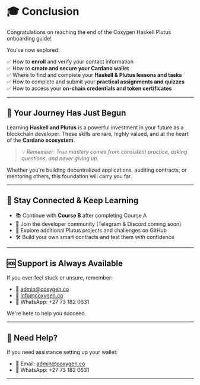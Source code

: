 # 🎓 Conclusion

Congratulations on reaching the end of the Coxygen Haskell Plutus onboarding guide!

You’ve now explored:

✅ How to **enroll** and verify your contact information  
✅ How to **create and secure your Cardano wallet**  
✅ Where to find and complete your **Haskell & Plutus lessons and tasks**  
✅ How to complete and submit your **practical assignments and quizzes**  
✅ How to access your **on-chain credentials and token certificates**

---

## 🌱 Your Journey Has Just Begun

Learning **Haskell and Plutus** is a powerful investment in your future as a blockchain developer. These skills are rare, highly valued, and at the heart of the **Cardano ecosystem**.

> 💡 *Remember: True mastery comes from consistent practice, asking questions, and never giving up.*

Whether you're building decentralized applications, auditing contracts, or mentoring others, this foundation will carry you far.

---

## 💬 Stay Connected & Keep Learning

- 📚 Continue with **Course B** after completing Course A
- 💬 Join the developer community (Telegram & Discord coming soon)
- 🧪 Explore additional Plutus projects and challenges on GitHub
- 🛠️ Build your own smart contracts and test them with confidence

---

## 🆘 Support is Always Available

If you ever feel stuck or unsure, remember:

- 📧 [admin@coxygen.co](mailto:admin@coxygen.co)  
- 📧 [info@coxygen.co](mailto:info@coxygen.co)  
- 📱 WhatsApp: +27 73 182 0631  

We're here to help you succeed.

---
## 💬 Need Help?

If you need assistance setting up your wallet:

- 📧 Email: [admin@coxygen.co](mailto:admin@coxygen.co)
- 📱 WhatsApp: +27 73 182 0631

---
